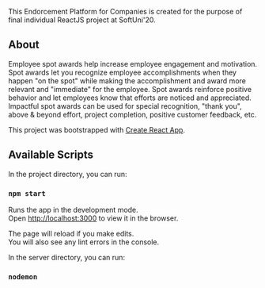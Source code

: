 This Endorcement Platform for Companies is created for the purpose of final individual ReactJS project at SoftUni'20.

## About

Employee spot awards help increase employee engagement and motivation. Spot awards let you recognize employee accomplishments when they happen "on the spot" while making the accomplishment and award more relevant and "immediate" for the employee. Spot awards reinforce positive behavior and let employees know that efforts are noticed and appreciated. Impactful spot awards can be used for special recognition, "thank you", above & beyond effort, project completion, positive customer feedback, etc.


This project was bootstrapped with [Create React App](https://github.com/facebook/create-react-app).

## Available Scripts

In the project directory, you can run:

### `npm start`

Runs the app in the development mode.<br />
Open [http://localhost:3000](http://localhost:3000) to view it in the browser.

The page will reload if you make edits.<br />
You will also see any lint errors in the console.

In the server directory, you can run:

### `nodemon`


